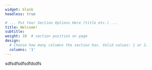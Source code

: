 ```yaml
---
widget: blank
headless: true

# ... Put Your Section Options Here (title etc.) ...
title: Welcome!
subtitle:
weight: 10  # section position on page
design:
  # Choose how many columns the section has. Valid values: 1 or 2.
  columns: '1'
---
```


sdfsdfsdfsdfdsdfs
